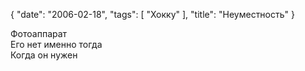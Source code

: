 {
   "date": "2006-02-18",
   "tags": [
      "Хокку"
   ],
   "title": "Неуместность"
}

Фотоаппарат  
Его нет именно тогда  
Когда он нужен
